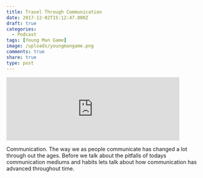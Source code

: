 ```yaml
---
title: Travel Through Communication
date: 2017-12-02T15:12:47.000Z
draft: true
categories:
  - Podcast
tags: [Young Man Game]
image: /uploads/youngmangame.png
comments: true
share: true
type: post
---
```

<iframe width="90%" height="166" scrolling="no" frameborder="no" allow="autoplay" src="https://w.soundcloud.com/player/?url=https%3A//api.soundcloud.com/tracks/364154921&color=%23ff5500&auto_play=false&hide_related=true&show_comments=false&show_user=true&show_reposts=false&show_teaser=false"></iframe>

<br/>

Communication. The way we as people communicate has changed a lot through out the ages. Before we talk about the pitfalls of todays communication mediums and habits lets talk about how communication has advanced throughout time.
